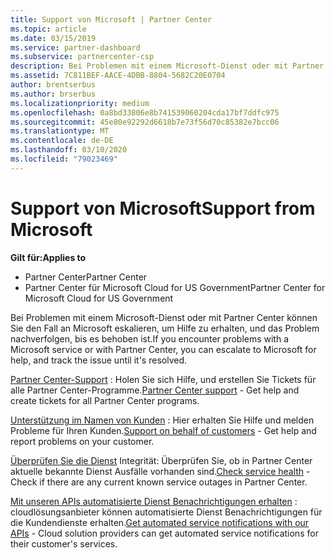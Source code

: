 ```yaml
---
title: Support von Microsoft | Partner Center
ms.topic: article
ms.date: 03/15/2019
ms.service: partner-dashboard
ms.subservice: partnercenter-csp
description: Bei Problemen mit einem Microsoft-Dienst oder mit Partner Center können Sie den Fall an Microsoft eskalieren, um Hilfe zu erhalten, und das Problem nachverfolgen, bis es behoben ist.
ms.assetid: 7C811BEF-AACE-4DBB-8804-5682C20E0704
author: brentserbus
ms.author: brserbus
ms.localizationpriority: medium
ms.openlocfilehash: 0a8bd33806e8b741539060204cda17bf7ddfc975
ms.sourcegitcommit: 45e80e92292d6618b7e73f56d70c85382e7bcc06
ms.translationtype: MT
ms.contentlocale: de-DE
ms.lasthandoff: 03/10/2020
ms.locfileid: "79023469"
---
```

# <a name="support-from-microsoft"></a><span data-ttu-id="83113-103">Support von Microsoft</span><span class="sxs-lookup"><span data-stu-id="83113-103">Support from Microsoft</span></span>

<span data-ttu-id="83113-104">**Gilt für:**</span><span class="sxs-lookup"><span data-stu-id="83113-104">**Applies to**</span></span>

-  <span data-ttu-id="83113-105">Partner Center</span><span class="sxs-lookup"><span data-stu-id="83113-105">Partner Center</span></span>
-  <span data-ttu-id="83113-106">Partner Center für Microsoft Cloud for US Government</span><span class="sxs-lookup"><span data-stu-id="83113-106">Partner Center for Microsoft Cloud for US Government</span></span>


<span data-ttu-id="83113-107">Bei Problemen mit einem Microsoft-Dienst oder mit Partner Center können Sie den Fall an Microsoft eskalieren, um Hilfe zu erhalten, und das Problem nachverfolgen, bis es behoben ist.</span><span class="sxs-lookup"><span data-stu-id="83113-107">If you encounter problems with a Microsoft service or with Partner Center, you can escalate to Microsoft for help, and track the issue until it's resolved.</span></span>

<span data-ttu-id="83113-108">[Partner Center-Support](report-problems-with-partner-center.md) : Holen Sie sich Hilfe, und erstellen Sie Tickets für alle Partner Center-Programme.</span><span class="sxs-lookup"><span data-stu-id="83113-108">[Partner Center support](report-problems-with-partner-center.md) - Get help and create tickets for all Partner Center programs.</span></span>

<span data-ttu-id="83113-109">[Unterstützung im Namen von Kunden](report-problems-on-behalf-of-a-customer.md) : Hier erhalten Sie Hilfe und melden Probleme für Ihren Kunden.</span><span class="sxs-lookup"><span data-stu-id="83113-109">[Support on behalf of customers](report-problems-on-behalf-of-a-customer.md) - Get help and report problems on your customer.</span></span>

<span data-ttu-id="83113-110">[Überprüfen Sie die Dienst](check-service-health.md) Integrität: Überprüfen Sie, ob in Partner Center aktuelle bekannte Dienst Ausfälle vorhanden sind.</span><span class="sxs-lookup"><span data-stu-id="83113-110">[Check service health](check-service-health.md) - Check if there are any current known service outages in Partner Center.</span></span>

<span data-ttu-id="83113-111">[Mit unseren APIs automatisierte Dienst Benachrichtigungen erhalten](get-automated-service-notifications-with-our-apis.md) : cloudlösungsanbieter können automatisierte Dienst Benachrichtigungen für die Kundendienste erhalten.</span><span class="sxs-lookup"><span data-stu-id="83113-111">[Get automated service notifications with our APIs](get-automated-service-notifications-with-our-apis.md) - Cloud solution providers can get automated service notifications for their customer's services.</span></span>


 

 



